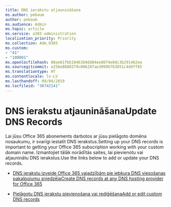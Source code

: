```yaml
---
title: DNS ierakstu atjaunināšana
ms.author: pebaum
author: pebaum
ms.audience: Admin
ms.topic: article
ms.service: o365-administration
localization_priority: Priority
ms.collection: Adm_O365
ms.custom:
- "41"
- "100001"
ms.openlocfilehash: 80ae81fbb10463b9dd84ee8074e8dc3b291462ea
ms.sourcegitcommit: a256e8680379c006287ae30996763051c4d9ff85
ms.translationtype: HT
ms.contentlocale: lv-LV
ms.lasthandoff: 09/04/2019
ms.locfileid: "36742141"
---
```

# <a name="update-dns-records"></a><span data-ttu-id="7ef6f-102">DNS ierakstu atjaunināšana</span><span class="sxs-lookup"><span data-stu-id="7ef6f-102">Update DNS Records</span></span>

<span data-ttu-id="7ef6f-103">Lai jūsu Office 365 abonements darbotos ar jūsu pielāgoto domēna nosaukumu, ir svarīgi iestatīt DNS ierakstus.</span><span class="sxs-lookup"><span data-stu-id="7ef6f-103">Setting up your DNS records is important to getting your Office 365 subscription working with your custom domain name.</span></span> <span data-ttu-id="7ef6f-104">Izmantojiet tālāk norādītās saites, lai pievienotu vai atjauninātu DNS ierakstus.</span><span class="sxs-lookup"><span data-stu-id="7ef6f-104">Use the links below to add or update your DNS records.</span></span>
  
- [<span data-ttu-id="7ef6f-105">DNS ierakstu izveide Office 365 vajadzībām pie jebkura DNS viesošanas pakalpojumu sniedzēja</span><span class="sxs-lookup"><span data-stu-id="7ef6f-105">Create DNS records at any DNS hosting provider for Office 365</span></span>](https://docs.microsoft.com/office365/admin/get-help-with-domains/create-dns-records-at-any-dns-hosting-provider)

- [<span data-ttu-id="7ef6f-106">Pielāgotu DNS ierakstu pievienošana vai rediģēšana</span><span class="sxs-lookup"><span data-stu-id="7ef6f-106">Add or edit custom DNS records</span></span>](https://docs.microsoft.com/office365/admin/dns/add-or-edit-custom-dns-records)
